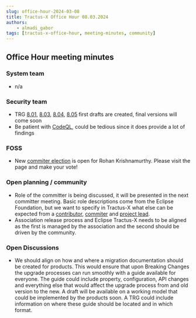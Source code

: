 ```yaml
---
slug: office-hour-2024-03-08
title: Tractus-X Office Hour 08.03.2024
authors: 
    - almadi_gabor
tags: [tractus-x-office-hour, meeting-minutes, community]
---
```


## Office Hour meeting minutes

### System team

- n/a

### Security team

- TRG [8.01](https://eclipse-tractusx.github.io/docs/release/trg-0/trg-8-01),
  [8.03](https://eclipse-tractusx.github.io/docs/release/trg-0/trg-8-03),
  [8.04](https://eclipse-tractusx.github.io/docs/release/trg-0/trg-8-04),
  [8.05](https://eclipse-tractusx.github.io/docs/release/trg-0/trg-8-05) 
  first drafts are created, final versions will come soon
- Be patient with [CodeQL](https://github.com/eclipse-tractusx/sig-security/blob/main/security-tooling.md#codeql), could be tedious since it does provide a lot of findings

### FOSS

- New [commiter election](https://projects.eclipse.org/projects/automotive.tractusx/elections/election-rohan-krishnamurthy-committer-eclipse-tractus-x) is open for Rohan Krishnamurthy. Please visit the page and make your vote!

### Open planning / community

- Role of the committer is being discussed, it will be presented in the next committer meeting.
  Basic role descriptions come from the Eclipse Foundation, but we want to specify in Tractus-X
  what else can be expected from a [contributor](https://www.eclipse.org/legal/ECA.php),
  [commiter](https://www.eclipse.org/membership/become_a_member/committer.php) and [project lead](https://www.eclipse.org/projects/handbook/#roles-pl).
- Association release process and Eclipse Tractus-X needs to be aligned as the first is managed by
  the association and the second should be driven by the community.

### Open Discussions

- We should align on how and where a migration documentation should be created for products.
  This would ensure that upon Breaking Changes the upgrade processes can run smoothly with
  a guide available for everyone. The guide could include property, configuration, API changes
  and everything else that would affect the upgrade process from and old version to the new.
  A draft will be available on a working model that could be implemented by the products soon.
  A TRG could include information on where these guide should be located and in which format.
